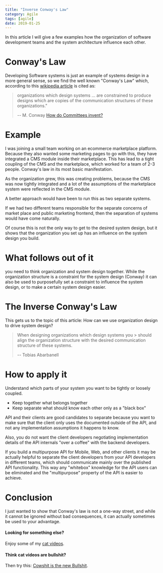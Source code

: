 ```yaml
---
title: "Inverse Conway's Law"
category: Agile
tags: [agile]
date: 2019-01-25
---
```


In this article I will give a few examples how the
organization of software development teams and the 
system architecture influence each other. 

# Conway's Law

Developing Software systems is just an example of
systems design in a more general sense, so we find 
the well known "Conway's Law" which,
according to this 
[wikipedia article](https://en.wikipedia.org/wiki/Conway%27s_law)
is cited as:

> organizations which design systems ... are 
> constrained to produce designs which are copies of 
> the communication structures of these organizations."
>
>  -- M. Conway [How do Committees invent?](http://www.melconway.com/Home/Committees_Paper.html)

# Example

I was joining a small team working on an ecommerce 
marketplace platform. Because they also wanted some 
marketing pages to go with this, they have integrated a 
CMS module inside their marketplace. This has lead to a 
tight coupling of the CMS and the marketplace, which 
worked for a team of 2-3 people. Conway's law in its 
most basic manifestation.

As the organization grew, this was creating problems, 
because the CMS was now tightly integrated and a lot of 
the assumptions of the marketplace system were 
reflected in the CMS module.

A better approach would have been to run this as two 
separate systems. 

If we had two different teams responsible for the 
separate concerns of market place and public marketing 
frontend, then the separation of systems would have 
come naturally.

Of course this is not the only way to get to the 
desired system design, but it shows that the 
organization you set up has an influence on the system 
design you build.

# What follows out of it

you need to think organization and system design 
together. While the organization structure is a 
constraint for the system design (Conway) it can also 
be used to purposefully set a constraint to influence 
the system design, or to make a certain system design 
easier. 

# The Inverse Conway's Law

This gets us to the topic of this article: How can we 
use organization design to drive system design? 

> When designing organizations which design systems you > should align the organization structure with the 
> desired communication structure of these systems.
> 
> -- Tobias Abarbanell

# How to apply it

Understand which parts of your system you want to be 
tightly or loosely coupled.

- Keep together what belongs together
- Keep separate what should know each other only as a "black box"  

API and their clients are good candidates to separate
because you want to make sure that the client only 
uses the documented outside of the API, and not any
implementation assumptions it happens to know. 

Also, you do not want the client developers negotiating
implementation details of the API internals "over a
coffee" with the backend developers.

If you build a multipurpose API for Mobile, Web, and
other clients it may be actually helpful to separate
the client developers from your API developers in 
different teams, which should communicate mainly over 
the published API
functionality. This way any "whitebox" knowledge for
the API users can be eliminated and the "multipurpose"
property of the API is easier to achieve.

# Conclusion

I just wanted to show that Conway's law is not a 
one-way street, and while it cannot be ignored without 
bad consequences, it can actually sometimes be used to 
your advantage.

#### Looking for something else? 
Enjoy some of my [cat videos](https://www.youtube.com/watch?v=YPZPXDizUkU&list=PLyu5cHg7bWPjyymUCRJcpN_-fyoZzvlWh).

#### Think cat videos are bullshit? 

Then try this: [Cowshit is the new Bullshit](https://www.youtube.com/watch?v=bLTNhu8izu0).






